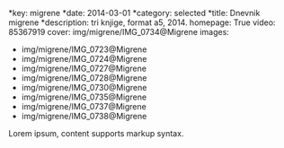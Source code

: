 *key: migrene
*date: 2014-03-01
*category: selected
*title: Dnevnik migrene
*description: tri knjige, format a5, 2014.
homepage: True
video: 85367919
cover: img/migrene/IMG_0734@Migrene
images:
 - img/migrene/IMG_0723@Migrene
 - img/migrene/IMG_0724@Migrene
 - img/migrene/IMG_0727@Migrene
 - img/migrene/IMG_0728@Migrene
 - img/migrene/IMG_0730@Migrene
 - img/migrene/IMG_0735@Migrene
 - img/migrene/IMG_0737@Migrene
 - img/migrene/IMG_0738@Migrene

Lorem ipsum, content supports markup syntax.
